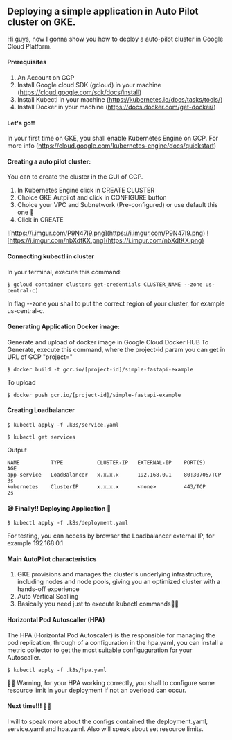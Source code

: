 ## Deploying a simple application in Auto Pilot cluster on GKE.
Hi guys, now I gonna show you how to deploy a auto-pilot cluster in Google Cloud Platform.

#### Prerequisites
1. An Account on GCP
2. Install Google cloud SDK (gcloud) in your machine (https://cloud.google.com/sdk/docs/install)
3. Install Kubectl in your machine (https://kubernetes.io/docs/tasks/tools/)
4. Install Docker in your machine (https://docs.docker.com/get-docker/)

#### Let's go!!
In your first time on GKE, you shall enable Kubernetes Engine on GCP. For more info (https://cloud.google.com/kubernetes-engine/docs/quickstart)

#### Creating a auto pilot cluster:
You can to create the cluster in the GUI of GCP.
1. In Kubernetes Engine click in CREATE CLUSTER
2. Choice GKE Autpilot and click in CONFIGURE button
3. Choice your VPC and Subnetwork (Pre-configured) or use default this one 🤣
4. Click in CREATE

![https://i.imgur.com/P9N47I9.png](https://i.imgur.com/P9N47I9.png) 
![https://i.imgur.com/nbXdtKX.png](https://i.imgur.com/nbXdtKX.png) 

#### Connecting kubectl in cluster
In your terminal, execute this command:
```console
$ gcloud container clusters get-credentials CLUSTER_NAME --zone us-central-c)
```
In flag --zone you shall to put the correct region of your cluster, for example us-central-c.

#### Generating Application Docker image:
Generate and upload of docker image in Google Cloud Docker HUB
To Generate, execute this command, where the project-id param you can get in URL of GCP "project="
```console
$ docker build -t gcr.io/[project-id]/simple-fastapi-example
```
To upload
```console
$ docker push gcr.io/[project-id]/simple-fastapi-example
```

#### Creating Loadbalancer
```console
$ kubectl apply -f .k8s/service.yaml
```
```console
$ kubectl get services
```
Output
```console
NAME          TYPE           CLUSTER-IP   EXTERNAL-IP    PORT(S)       AGE
app-service   LoadBalancer   x.x.x.x      192.168.0.1    80:30705/TCP  3s
kubernetes    ClusterIP      x.x.x.x      <none>         443/TCP       2s
```


#### 😆 Finally!! Deploying Application 🚀
```console
$ kubectl apply -f .k8s/deployment.yaml
```

For testing, you can access by browser the Loadbalancer external IP, for example 192.168.0.1

#### Main AutoPilot characteristics
1. GKE provisions and manages the cluster's underlying infrastructure, including nodes and node pools, giving you an optimized cluster with a hands-off experience
2. Auto Vertical Scalling 
3. Basically you need just to execute kubectl commands🤘🏻

#### Horizontal Pod Autoscaller (HPA)
The HPA (Horizontal Pod Autoscaler) is the responsible for managing the pod replication, through of a configuration in the hpa.yaml, you can install a metric collector to get the most suitable configuguration for your Autoscaller.

```console
$ kubectl apply -f .k8s/hpa.yaml
```

🚨🚨 Warning, for your HPA working correctly, you shall to configure some resource limit in your deployment if not an overload can occur.

#### Next time!!! 👍🏻
I will to speak more about the configs contained the deployment.yaml, service.yaml and hpa.yaml. Also will speak about set resource limits.

